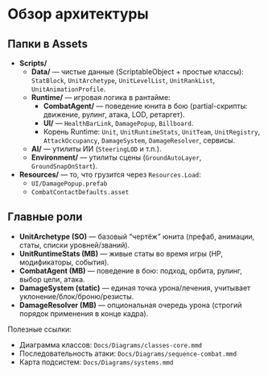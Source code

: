 ﻿# Обзор архитектуры

## Папки в Assets
- **Scripts/**
    - **Data/** — чистые данные (ScriptableObject + простые классы): `StatBlock`, `UnitArchetype`, `UnitLevelList`, `UnitRankList`, `UnitAnimationProfile`.
    - **Runtime/** — игровая логика в рантайме:
        - **CombatAgent/** — поведение юнита в бою (partial-скрипты: движение, рулинг, атака, LOD, ретаргет).
        - **UI/** — `HealthBarLink`, `DamagePopup`, `Billboard`.
        - Корень Runtime: `Unit`, `UnitRuntimeStats`, `UnitTeam`, `UnitRegistry`, `AttackOccupancy`, `DamageSystem`, `DamageResolver`, сервисы.
    - **AI/** — утилиты ИИ (`SteeringLOD` и т.п.).
    - **Environment/** — утилиты сцены (`GroundAutoLayer`, `GroundSnapOnStart`).
- **Resources/** — то, что грузится через `Resources.Load`:
    - `UI/DamagePopup.prefab`
    - `CombatContactDefaults.asset`

## Главные роли
- **UnitArchetype (SO)** — базовый “чертёж” юнита (префаб, анимации, статы, списки уровней/званий).
- **UnitRuntimeStats (MB)** — живые статы во время игры (HP, модификаторы, события).
- **CombatAgent (MB)** — поведение в бою: подход, орбита, рулинг, выбор цели, атака.
- **DamageSystem (static)** — единая точка урона/лечения, учитывает уклонение/блок/броню/резисты.
- **DamageResolver (MB)** — опциональная очередь урона (строгий порядок применения в конце кадра).

Полезные ссылки:
- Диаграмма классов: `Docs/Diagrams/classes-core.mmd`
- Последовательность атаки: `Docs/Diagrams/sequence-combat.mmd`
- Карта подсистем: `Docs/Diagrams/systems.mmd`
